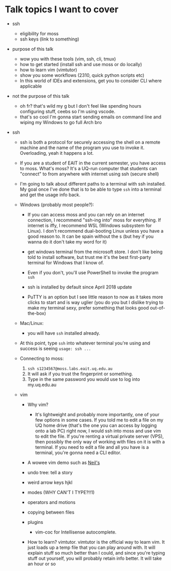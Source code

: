 # Talk topics I want to cover

- ssh
  - eligibility for moss
  - ssh keys (link to something)
- purpose of this talk
  - wow you with these tools (vim, ssh, cli, tmux)
  - how to get started (install ssh and use moss or do locally)
  - how to learn vim (vimtutor)
  - show you some workflows (2310, quick python scripts etc)
  - In this world of IDEs and extensions, get you to consider CLI where applicable
- not the purpose of this talk

  - oh fr? that's wild my g but I don't feel like spending hours configuring stuff, ceebs so I'm using vscode.
  - that's so cool I'm gonna start sending emails on command line and wiping my Windows to go full Arch bro

- ssh

  - ssh is both a protocol for securely accessing the shell on a remote machine and the name of the program you use to invoke it. Overloading, yeah it happens a lot.

  - If you are a student of EAIT in the current semester, you have access to moss.
    What's moss? It's a UQ-run computer that students can "connect" to from anywhere with internet using ssh (secure shell)

  - I'm going to talk about different paths to a terminal with ssh installed. My goal once I've done that is to be able to type `ssh` into a terminal and get the usage info back.

  - Windows (probably most people?):

    - If you can access moss and you can rely on an internet connection, I recommend "ssh-ing into" moss for everything. If internet is iffy, I recommend WSL (Windows subsystem for Linux). I don't recommend dual-booting Linux unless you have a good reason to. It can be spain without the s (but hey if you wanna do it don't take my word for it)

    - get windows terminal from the microsoft store. I don't like being told to install software, but trust me it's the best first-party terminal for Windows that I know of.

    - Even if you don't, you'll use PowerShell to invoke the program `ssh`

    - ssh is installed by default since April 2018 update

    - PuTTY is an option but I see little reason to now as it takes more clicks to start and is way uglier (you do you but I dislike trying to make my terminal sexy, prefer something that looks good out-of-the-box)

  - Mac/Linux:

    - you will have `ssh` installed already.

  - At this point, type `ssh` into whatever terminal you're using and success is seeing `usage: ssh ...`

  - Connecting to moss:
    1. `ssh s1234567@moss.labs.eait.uq.edu.au`
    2. It will ask if you trust the fingerprint or something.
    3. Type in the same password you would use to log into my.uq.edu.au

  - vim
    - Why vim?
      - It's lightweight and probably more importantly, one of your few options in some cases. If you told me to edit a file on my UQ home drive (that's the one you can access by logging onto a lab PC) right now, I would ssh into moss and use vim to edit the file. If you're renting a virtual private server (VPS), then possibly the only way of working with files on it is with a terminal. If you need to edit a file and all you have is a terminal, you're gonna need a CLI editor.

    - A wowee vim demo such as [Neil's](https://youtu.be/TIS7zS-yN04?t=426)

    - undo tree: tell a story

    - weird arrow keys hjkl
    
    - modes (WHY CAN'T I TYPE?!!1)

    - operators and motions

    - copying between files

    - plugins
      - vim-coc for Intellisense autocomplete.

    - How to learn? vimtutor. vimtutor is the official way to learn vim. It just loads up a temp file that you can play around with. It will explain stuff so much better than I could, and since you're typing stuff out yourself, you will probably retain info better. It will take an hour or so

